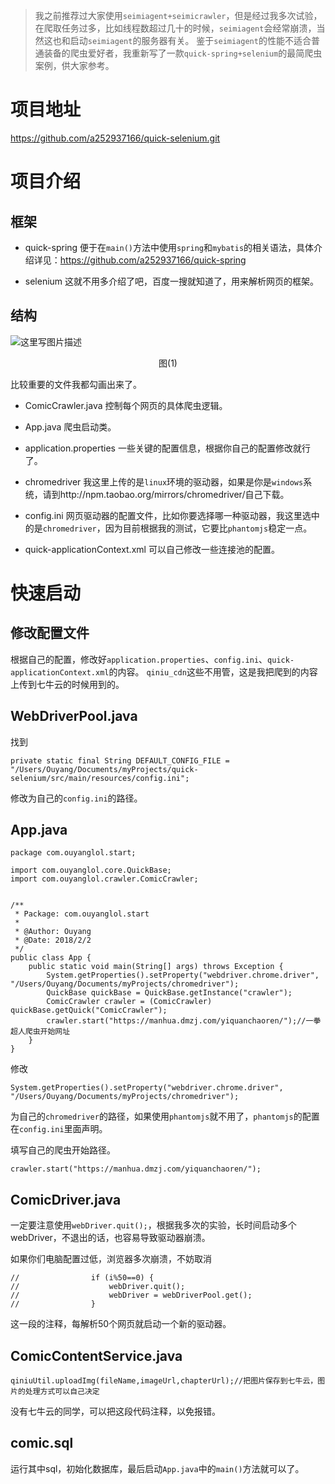 >我之前推荐过大家使用`seimiagent+seimicrawler`，但是经过我多次试验，在爬取任务过多，比如线程数超过几十的时候，`seimiagent`会经常崩溃，当然这也和启动`seimiagent`的服务器有关。
>鉴于`seimiagent`的性能不适合普通装备的爬虫爱好者，我重新写了一款`quick-spring+selenium`的最简爬虫案例，供大家参考。

# 项目地址

https://github.com/a252937166/quick-selenium.git

# 项目介绍

## 框架

-  quick-spring
便于在`main()`方法中使用`spring`和`mybatis`的相关语法，具体介绍详见：https://github.com/a252937166/quick-spring

-  selenium
这就不用多介绍了吧，百度一搜就知道了，用来解析网页的框架。

## 结构

![这里写图片描述](http://img.blog.csdn.net/20180222154513927?watermark/2/text/aHR0cDovL2Jsb2cuY3Nkbi5uZXQvTXJfT09P/font/5a6L5L2T/fontsize/400/fill/I0JBQkFCMA==/dissolve/70)

<center>图(1)</center>

比较重要的文件我都勾画出来了。

- ComicCrawler.java
控制每个网页的具体爬虫逻辑。

- App.java
爬虫启动类。

- application.properties
一些关键的配置信息，根据你自己的配置修改就行了。

- chromedriver
我这里上传的是`linux`环境的驱动器，如果是你是`windows`系统，请到http://npm.taobao.org/mirrors/chromedriver/自己下载。

- config.ini
网页驱动器的配置文件，比如你要选择哪一种驱动器，我这里选中的是`chromedriver`，因为目前根据我的测试，它要比`phantomjs`稳定一点。

- quick-applicationContext.xml
可以自己修改一些连接池的配置。

# 快速启动

## 修改配置文件

根据自己的配置，修改好`application.properties`、`config.ini`、`quick-applicationContext.xml`的内容。
`qiniu_cdn`这些不用管，这是我把爬到的内容上传到七牛云的时候用到的。

## WebDriverPool.java

找到

```
private static final String DEFAULT_CONFIG_FILE = "/Users/Ouyang/Documents/myProjects/quick-selenium/src/main/resources/config.ini";

```
修改为自己的`config.ini`的路径。

## App.java

```
package com.ouyanglol.start;

import com.ouyanglol.core.QuickBase;
import com.ouyanglol.crawler.ComicCrawler;


/**
 * Package: com.ouyanglol.start
 *
 * @Author: Ouyang
 * @Date: 2018/2/2
 */
public class App {
    public static void main(String[] args) throws Exception {
        System.getProperties().setProperty("webdriver.chrome.driver", "/Users/Ouyang/Documents/myProjects/chromedriver");
        QuickBase quickBase = QuickBase.getInstance("crawler");
        ComicCrawler crawler = (ComicCrawler) quickBase.getQuick("ComicCrawler");
        crawler.start("https://manhua.dmzj.com/yiquanchaoren/");//一拳超人爬虫开始网址
    }
}
```

修改

```
System.getProperties().setProperty("webdriver.chrome.driver", "/Users/Ouyang/Documents/myProjects/chromedriver");
```
为自己的`chromedriver`的路径，如果使用`phantomjs`就不用了，`phantomjs`的配置在`config.ini`里面声明。

填写自己的爬虫开始路径。
```
crawler.start("https://manhua.dmzj.com/yiquanchaoren/");
```

## ComicDriver.java

一定要注意使用`webDriver.quit();`，根据我多次的实验，长时间启动多个webDriver，不退出的话，也容易导致驱动器崩溃。

如果你们电脑配置过低，浏览器多次崩溃，不妨取消

```
//                if (i%50==0) {
//                    webDriver.quit();
//                    webDriver = webDriverPool.get();
//                }
```
这一段的注释，每解析50个网页就启动一个新的驱动器。

## ComicContentService.java

```
qiniuUtil.uploadImg(fileName,imageUrl,chapterUrl);//把图片保存到七牛云，图片的处理方式可以自己决定

```
没有七牛云的同学，可以把这段代码注释，以免报错。

## comic.sql

运行其中sql，初始化数据库，最后启动`App.java`中的`main()`方法就可以了。
